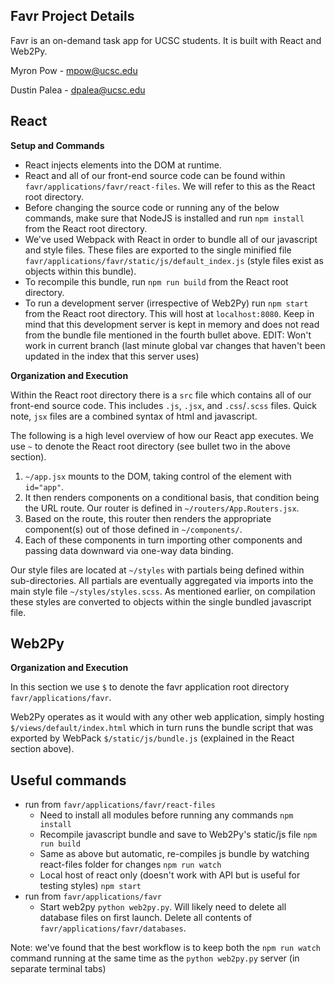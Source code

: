 ## Favr Project Details

Favr is an on-demand task app for UCSC students. It is built with React and Web2Py.

Myron Pow - mpow@ucsc.edu

Dustin Palea - dpalea@ucsc.edu

## React
**Setup and Commands**
- React injects elements into the DOM at runtime.
- React and all of our front-end source code can be found within `favr/applications/favr/react-files`. We will refer to this as the React root directory.
- Before changing the source code or running any of the below commands, make sure that NodeJS is installed and run `npm install` from the React root directory.
- We've used Webpack with React in order to bundle all of our javascript and style files.
These files are exported to the single minified file `favr/applications/favr/static/js/default_index.js` (style files exist as objects within this bundle).
- To recompile this bundle, run `npm run build` from the React root directory.
- To run a development server (irrespective of Web2Py) run `npm start` from the React root directory. This will host at `localhost:8080`. Keep in mind that this development server is kept in memory and does not read from the bundle file mentioned in the fourth bullet above. EDIT: Won't work in current branch (last minute global var changes that haven't been updated in the index that this server uses)

**Organization and Execution**

Within the React root directory there is a `src` file which contains all of our front-end source code. This includes `.js`, `.jsx`, and `.css`/`.scss` files. Quick note, `jsx` files are a combined syntax of html and javascript.

The following is a high level overview of how our React app executes. We use `~` to denote the React root directory (see bullet two in the above section).
1) `~/app.jsx` mounts to the DOM, taking control of the element with `id="app"`.
2) It then renders components on a conditional basis, that condition being the URL route. Our router is defined in `~/routers/App.Routers.jsx`.
3) Based on the route, this router then renders the appropriate component(s) out of those defined in `~/components/`.
4) Each of these components in turn importing other components and passing data downward via one-way data binding.

Our style files are located at `~/styles` with partials being defined within sub-directories. All partials are eventually aggregated via imports into the main style file `~/styles/styles.scss`. As mentioned earlier, on compilation these styles are converted to objects within the single bundled javascript file.

## Web2Py
**Organization and Execution**

In this section we use `$` to denote the favr application root directory `favr/applications/favr`.

Web2Py operates as it would with any other web application, simply hosting `$/views/default/index.html` which in turn runs the bundle script that was exported by WebPack `$/static/js/bundle.js` (explained in the React section above).

## Useful commands
- run from `favr/applications/favr/react-files`
    - Need to install all modules before running any commands `npm install`
    - Recompile javascript bundle and save to Web2Py's static/js file `npm run build`
    - Same as above but automatic, re-compiles js bundle by watching react-files folder for changes `npm run watch`
    - Local host of react only (doesn't work with API but is useful for testing styles) `npm start`
- run from `favr/applications/favr`
    - Start web2py `python web2py.py`. Will likely need to delete all database files on first launch. Delete all contents of `favr/applications/favr/databases`.
    
Note: we've found that the best workflow is to keep both the `npm run watch` command running at the same time as the `python web2py.py` server (in separate terminal tabs)
